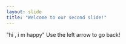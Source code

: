 ```yaml
---
layout: slide
title: "Welcome to our second slide!"
---
```

"hi , i m happy"
Use the left arrow to go back!
